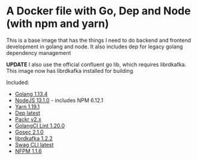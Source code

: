 # A Docker file with Go, Dep and Node (with npm and yarn)

This is a base image that has the things I need to do backend and frontend development in golang and node. It also includes dep for legacy golang dependency management

**UPDATE** I also use the official confluent go lib, which requires librdkafka. This image now has librdkafka installed for building

Included:

- [Golang 1.13.4](https://golang.org/)
- [NodeJS 13.1.0](https://nodejs.org/en/) - includes NPM 6.12.1
- [Yarn 1.19.1](https://yarnpkg.com/)
- [Dep latest](https://github.com/golang/dep)
- [Packr v2.x](https://github.com/gobuffalo/packr)
- [GolangCI Lint 1.20.0](https://github.com/golangci/golangci-lint)
- [Gosec 2.1.0](https://github.com/securego/gosec)
- [librdkafka 1.2.2](https://github.com/edenhill/librdkafka)
- [Swag CLI latest](https://github.com/swaggo/swag)
- [NFPM 1.1.6](https://github.com/goreleaser/nfpm)
